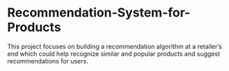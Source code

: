 # Recommendation-System-for-Products
This project focuses on building a recommendation algorithm at a retailer’s end which could help recognize similar and popular products and suggest recommendations for users. 
